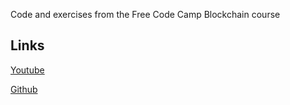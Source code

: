 Code and exercises from the Free Code Camp Blockchain course


Links
------

[Youtube](https://www.youtube.com/watch?v=M576WGiDBdQ&t=4379s)

[Github](https://github.com/smartcontractkit/full-blockchain-solidity-course-py)